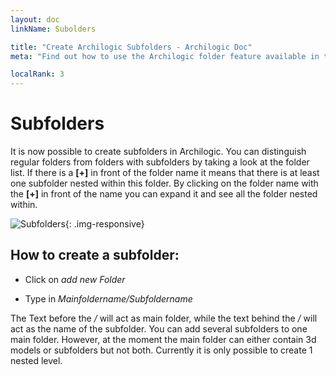 ```yaml
---
layout: doc
linkName: Subolders

title: "Create Archilogic Subfolders - Archilogic Doc"
meta: "Find out how to use the Archilogic folder feature available in the dashboard. It will help you keep your 3D models organized."

localRank: 3
---
```


# Subfolders

It is now possible to create subfolders in Archilogic.
You can distinguish regular folders from folders with subfolders by taking a look at the folder list.
If there is a **[+]** in front of the folder name it means that there is at least one subfolder nested within this folder.
By clicking on the folder name with the **[+]** in front of the name you can expand it and see all the folder nested within.

![Subfolders]({{site.path}}/assets/images/Platform-Folder-List-Subfolders.jpg){: .img-responsive}

## How to create a subfolder:

* Click on *add new Folder*

* Type in *Mainfoldername/Subfoldername*

The Text before the */* will act as main folder, while the text behind the */* will act as the name of the subfolder.
You can add several subfolders to one main folder.
However, at the moment the main folder can either contain 3d models or subfolders but not both.
Currently it is only possible to create 1 nested level.
